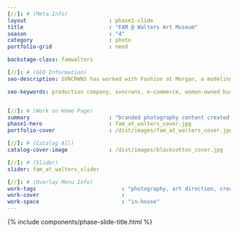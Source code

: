 ```yaml
---
[//]: # (Meta Info)
layout                          : phase1-slide
title 					        : "FAM @ Walters Art Museum"
season				            : "4"
category						: photo
portfolio-grid					: need

backstage-class: famwalters

[//]: # (SEO Information)
seo-description: SVNCRWNS has worked with Fashion at Morgan, a modeling organization at Morgan State University, for several years as an advisor for their fall and spring fashion shows.

seo-keywords: production company, svncrwns, e-commerce, women-owned businesses, creative team, consulting, business operations, launch my brand, manage my brand, photography, videography, special projects


[//]: # (Work on Home Page)
summary                         : "branded photography content created for modeling + runway university organization"
phase1-hero                     : fam_at_walters_cover.jpg
portfolio-cover					: /dist/images/fam_at_walters_cover.jpg

[//]: # (Catalog All)
catalog-cover-image				: /dist/images/blackcotton_cover.jpg

[//]: # (Slider)
slider: fam_at_walters_slider

[//]: # (Overlay Menu Info)
work-tags 							: "photography, art direction, creative direction, producing"
work-cover							:
work-space 							: "in-house"
---
```


{% include components/phase-slide-title.html %}
